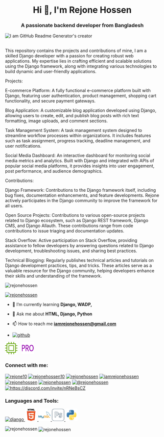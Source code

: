 <h1 align="center">Hi 👋, I'm Rejone Hossen</h1>
<h3 align="center">A passionate backend developer from Bangladesh</h3>

![I am GitHub Readme Generator's creator](https://scontent.fdac41-1.fna.fbcdn.net/v/t39.30808-1/349195260_1481544152586212_5429494055266173153_n.jpg?stp=c39.44.188.188a_dst-jpg_p240x240&_nc_cat=106&ccb=1-7&_nc_sid=5f2048&_nc_eui2=AeGWl3ztxnAtcnrKmEBhaP7TJj349_CvUagmPfj38K9RqMLN_PmH2vjxbc3K4uNi0pP3NRx0C9Ndz25kWSNkRv8N&_nc_ohc=aNM6hRcNZ20Q7kNvgGf7FCn&_nc_oc=AdgW--XkglPFGKG8JlhY107tWT8P2VkiVdj4U4QxaTcRMz_r00DlUiCE6kCjHk92UQ8&_nc_ht=scontent.fdac41-1.fna&oh=00_AYALTy47xYozInbvQfdXadtd1DOlD-4wFmt0MCchsbyKyQ&oe=664BF9A0)


<br>
This repository contains the projects and contributions of mine, I am a skilled Django developer with a passion for creating robust web applications. My expertise lies in crafting efficient and scalable solutions using the Django framework, along with integrating various technologies to build dynamic and user-friendly applications.

Projects:

E-commerce Platform: A fully functional e-commerce platform built with Django, featuring user authentication, product management, shopping cart functionality, and secure payment gateways.

Blog Application: A customizable blog application developed using Django, allowing users to create, edit, and publish blog posts with rich text formatting, image uploads, and comment sections.

Task Management System: A task management system designed to streamline workflow processes within organizations. It includes features such as task assignment, progress tracking, deadline management, and user notifications.

Social Media Dashboard: An interactive dashboard for monitoring social media metrics and analytics. Built with Django and integrated with APIs of popular social media platforms, it provides insights into user engagement, post performance, and audience demographics.

Contributions:

Django Framework: Contributions to the Django framework itself, including bug fixes, documentation enhancements, and feature developments. Rejone actively participates in the Django community to improve the framework for all users.

Open Source Projects: Contributions to various open-source projects related to Django ecosystem, such as Django REST framework, Django CMS, and Django Allauth. These contributions range from code contributions to issue triaging and documentation updates.

Stack Overflow: Active participation on Stack Overflow, providing assistance to fellow developers by answering questions related to Django development, troubleshooting issues, and sharing best practices.

Technical Blogging: Regularly publishes technical articles and tutorials on Django development practices, tips, and tricks. These articles serve as a valuable resource for the Django community, helping developers enhance their skills and understanding of the framework.

<p align="left"> <img src="https://komarev.com/ghpvc/?username=rejonehossen&label=Profile%20views&color=0e75b6&style=flat" alt="rejonehossen" /> </p>

<p align="left"> <a href="https://github.com/ryo-ma/github-profile-trophy"><img src="https://github-profile-trophy.vercel.app/?username=rejonehossen" alt="rejonehossen" /></a> </p>

- 🌱 I’m currently learning **Django, WADP,**

- 💬 Ask me about **HTML, Django, Python**

- 📫 How to reach me **iamrejonehossen@gmail.com**

- [<img src='https://cdn.jsdelivr.net/npm/simple-icons@3.0.1/icons/github.svg' alt='github' height='40'>](https://github.com/rejonehossen)  

<a href='https://docs.github.com/en/developers'><img src='https://raw.githubusercontent.com/acervenky/animated-github-badges/master/assets/devbadge.gif' width='40' height='40'></a> <a href='https://github.com/pricing'><img src='https://raw.githubusercontent.com/acervenky/animated-github-badges/master/assets/pro.gif' width='40' height='40'></a> 



<h3 align="left">Connect with me:</h3>
<p align="left">
<a href="https://fb.com/rejone10" target="blank"><img align="center" src="https://raw.githubusercontent.com/rahuldkjain/github-profile-readme-generator/master/src/images/icons/Social/facebook.svg" alt="rejone10" height="30" width="40" /></a>
<a href="https://instagram.com/rejonehossen10" target="blank"><img align="center" src="https://raw.githubusercontent.com/rahuldkjain/github-profile-readme-generator/master/src/images/icons/Social/instagram.svg" alt="rejonehossen10" height="30" width="40" /></a>
<a href="https://www.youtube.com/c/rejonehossen" target="blank"><img align="center" src="https://raw.githubusercontent.com/rahuldkjain/github-profile-readme-generator/master/src/images/icons/Social/youtube.svg" alt="rejonehossen" height="30" width="40" /></a>
<a href="https://www.hackerrank.com/iamrejonehossen" target="blank"><img align="center" src="https://raw.githubusercontent.com/rahuldkjain/github-profile-readme-generator/master/src/images/icons/Social/hackerrank.svg" alt="iamrejonehossen" height="30" width="40" /></a>
<a href="https://codeforces.com/profile/rejonehossen" target="blank"><img align="center" src="https://raw.githubusercontent.com/rahuldkjain/github-profile-readme-generator/master/src/images/icons/Social/codeforces.svg" alt="rejonehossen" height="30" width="40" /></a>
<a href="https://www.leetcode.com/rejonehossen" target="blank"><img align="center" src="https://raw.githubusercontent.com/rahuldkjain/github-profile-readme-generator/master/src/images/icons/Social/leet-code.svg" alt="rejonehossen" height="30" width="40" /></a>
<a href="https://www.hackerearth.com/@rejonehossen" target="blank"><img align="center" src="https://raw.githubusercontent.com/rahuldkjain/github-profile-readme-generator/master/src/images/icons/Social/hackerearth.svg" alt="@rejonehossen" height="30" width="40" /></a>
<a href="https://discord.gg/https://discord.com/invite/nRNeBsCZ" target="blank"><img align="center" src="https://raw.githubusercontent.com/rahuldkjain/github-profile-readme-generator/master/src/images/icons/Social/discord.svg" alt="https://discord.com/invite/nRNeBsCZ" height="30" width="40" /></a>
</p>

<h3 align="left">Languages and Tools:</h3>
<p align="left"> <a href="https://www.djangoproject.com/" target="_blank" rel="noreferrer"> <img src="https://cdn.worldvectorlogo.com/logos/django.svg" alt="django" width="40" height="40"/> </a> <a href="https://www.w3.org/html/" target="_blank" rel="noreferrer"> <img src="https://raw.githubusercontent.com/devicons/devicon/master/icons/html5/html5-original-wordmark.svg" alt="html5" width="40" height="40"/> </a> <a href="https://www.mysql.com/" target="_blank" rel="noreferrer"> <img src="https://raw.githubusercontent.com/devicons/devicon/master/icons/mysql/mysql-original-wordmark.svg" alt="mysql" width="40" height="40"/> </a> <a href="https://www.photoshop.com/en" target="_blank" rel="noreferrer"> <img src="https://raw.githubusercontent.com/devicons/devicon/master/icons/photoshop/photoshop-line.svg" alt="photoshop" width="40" height="40"/> </a> <a href="https://www.python.org" target="_blank" rel="noreferrer"> <img src="https://raw.githubusercontent.com/devicons/devicon/master/icons/python/python-original.svg" alt="python" width="40" height="40"/> </a> </p>

<p><img align="left" src="https://github-readme-stats.vercel.app/api/top-langs?username=rejonehossen&show_icons=true&locale=en&layout=compact" alt="rejonehossen" /></p>

<p>&nbsp;<img align="center" src="https://github-readme-stats.vercel.app/api?username=rejonehossen&show_icons=true&locale=en" alt="rejonehossen" /></p>
